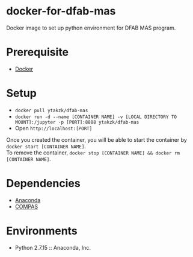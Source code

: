 # docker-for-dfab-mas
Docker image to set up python environment for DFAB MAS program.

# Prerequisite
- [Docker](https://www.docker.com/)

# Setup
- `docker pull ytakzk/dfab-mas`
- `docker run -d --name [CONTAINER NAME] -v [LOCAL DIRECTORY TO MOUNT]:/jupyter -p [PORT]:8888 ytakzk/dfab-mas`
- Open `http://localhost:[PORT]`

Once you created the container, you will be able to start the container by `docker start [CONTAINER NAME]`.  
To remove the container, `docker stop [CONTAINER NAME] && docker rm [CONTAINER NAME]`.

# Dependencies
- [Anaconda](https://hub.docker.com/r/continuumio/anaconda/)
- [COMPAS](https://gramaziokohler.github.io/compas_fab/latest/)

# Environments
- Python 2.7.15 :: Anaconda, Inc.

